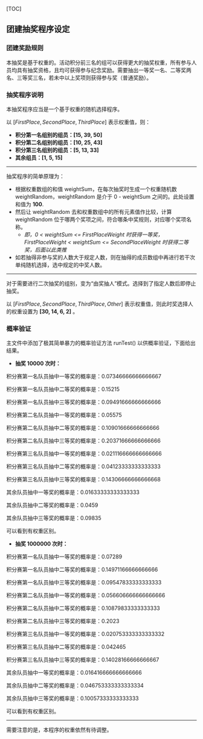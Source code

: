 [TOC]

## 团建抽奖程序设定

### 团建奖励规则

本抽奖是基于权重的。活动积分前三名的组可以获得更大的抽奖权重，所有参与人员均具有抽奖资格，且均可获得参与纪念奖励。需要抽出一等奖一名、二等奖两名、三等奖三名，若未中以上奖项则获得参与奖（普通奖励）。

### 抽奖程序说明

本抽奖程序应当是一个基于权重的随机选择程序。

以 $[FirstPlace, SecondPlace, ThirdPlace]$ 表示权重值，则：

- **积分第一名组别的组员：[15, 39, 50]**
- **积分第二名组别的组员：[10, 25, 43]**
- **积分第三名组别的组员：[5, 13, 33]**
- **其余组员：[1, 5, 15]**

---

抽奖程序的简单原理为：

- 根据权重数组的和值 weightSum，在每次抽奖时生成一个权重随机数 weightRandom，weightRandom 是介于 0 - weightSum 之间的。此处设置和值为 **100**.
- 然后让 weightRandom 去和权重数组中的所有元素值作比较，计算 weightRandom 位于哪两个奖项之间，符合哪条中奖规则，对应哪个奖项名称。
    - *即，0 < weightSum <= FirstPlaceWeight 时获得一等奖，FirstPlaceWeight < weightSum <= SecondPlaceWeight 时获得二等奖，后面以此类推*
- 如若抽得非参与奖的人数大于规定人数，则在抽得的成员数组中再进行若干次单纯随机选择，选中规定的中奖人数。

---

对于需要进行二次抽奖的组别，变为“由奖抽人”模式。选择到了指定人数后即停止抽奖。

以 $[FirstPlace, SecondPlace, ThirdPlace, Other]$ 表示权重值，则此时奖选择人的权重设置为 **[30, 14, 6, 2]** 。

### 概率验证

主文件中添加了极其简单暴力的概率验证方法 runTest() 以供概率验证，下面给出结果。

- **抽奖 10000 次时：**

积分赛第一名队员抽中一等奖的概率是：0.07346666666666667

积分赛第一名队员抽中二等奖的概率是：0.15215

积分赛第一名队员抽中三等奖的概率是：0.09491666666666666


积分赛第二名队员抽中一等奖的概率是：0.05575

积分赛第二名队员抽中二等奖的概率是：0.10901666666666666

积分赛第二名队员抽中三等奖的概率是：0.20371666666666666


积分赛第三名队员抽中一等奖的概率是：0.021116666666666666

积分赛第三名队员抽中二等奖的概率是：0.04123333333333333

积分赛第三名队员抽中三等奖的概率是：0.14306666666666668


其余队员抽中一等奖的概率是：0.01633333333333333

其余队员抽中二等奖的概率是：0.0459

其余队员抽中三等奖的概率是：0.09835


可以看到有权重区别。

- **抽奖 1000000 次时：**

积分赛第一名队员抽中一等奖的概率是：0.07289

积分赛第一名队员抽中二等奖的概率是：0.14971166666666666

积分赛第一名队员抽中三等奖的概率是：0.09547833333333333


积分赛第二名队员抽中一等奖的概率是：0.056606666666666666

积分赛第二名队员抽中二等奖的概率是：0.10879833333333333

积分赛第二名队员抽中三等奖的概率是：0.2023


积分赛第三名队员抽中一等奖的概率是：0.020753333333333332

积分赛第三名队员抽中二等奖的概率是：0.042465

积分赛第三名队员抽中三等奖的概率是：0.14028166666666667


其余队员抽中一等奖的概率是：0.016416666666666666

其余队员抽中二等奖的概率是：0.046753333333333334

其余队员抽中三等奖的概率是：0.10057333333333333


可以看到有权重区别。

---

需要注意的是，本程序的权重依然有待调整。
